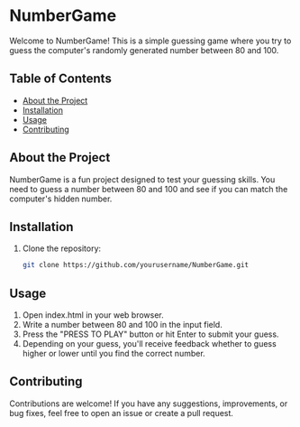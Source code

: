 # NumberGame

Welcome to NumberGame! This is a simple guessing game where you try to guess the computer's randomly generated number between 80 and 100.

## Table of Contents
- [About the Project](#about-the-project)
- [Installation](#installation)
- [Usage](#usage)
- [Contributing](#contributing)

## About the Project
NumberGame is a fun project designed to test your guessing skills. You need to guess a number between 80 and 100 and see if you can match the computer's hidden number.

## Installation
1. Clone the repository:
   ```bash
   git clone https://github.com/yourusername/NumberGame.git

## Usage
1. Open index.html in your web browser.
2. Write a number between 80 and 100 in the input field.
3. Press the "PRESS TO PLAY" button or hit Enter to submit your guess.
4. Depending on your guess, you'll receive feedback whether to guess higher or lower until you find the correct number.

## Contributing
Contributions are welcome! If you have any suggestions, improvements, or bug fixes, feel free to open an issue or create a pull request.
